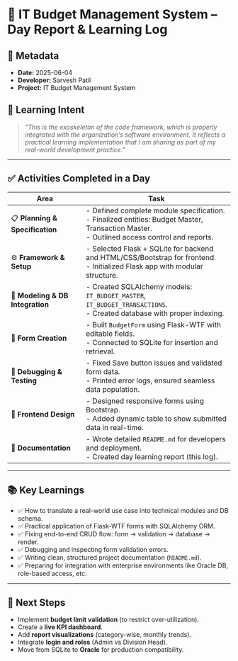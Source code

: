 # 🧾 IT Budget Management System – Day Report & Learning Log

## 📅 Metadata
- **Date:** 2025-06-04  
- **Developer:** Sarvesh Patil  
- **Project:** IT Budget Management System  

## 🧠 Learning Intent
> *"This is the exoskeleton of the code framework, which is properly integrated with the organization’s software environment. It reflects a practical learning implementation that I am sharing as part of my real-world development practice."*

---

## ✅ Activities Completed in a Day

| **Area**                 | **Task** |
|---------------------------|----------|
| 📋 **Planning & Specification** | - Defined complete module specification.<br>- Finalized entities: Budget Master, Transaction Master.<br>- Outlined access control and reports. |
| ⚙️ **Framework & Setup** | - Selected Flask + SQLite for backend and HTML/CSS/Bootstrap for frontend.<br>- Initialized Flask app with modular structure. |
| 🧱 **Modeling & DB Integration** | - Created SQLAlchemy models: `IT_BUDGET_MASTER`, `IT_BUDGET_TRANSACTIONS`.<br>- Created database with proper indexing. |
| 🧾 **Form Creation** | - Built `BudgetForm` using Flask-WTF with editable fields.<br>- Connected to SQLite for insertion and retrieval. |
| 🧪 **Debugging & Testing** | - Fixed Save button issues and validated form data.<br>- Printed error logs, ensured seamless data population. |
| 🎨 **Frontend Design** | - Designed responsive forms using Bootstrap.<br>- Added dynamic table to show submitted data in real-time. |
| 📘 **Documentation** | - Wrote detailed `README.md` for developers and deployment.<br>- Created day learning report (this log). |

---

## 📚 Key Learnings
- ✅ How to translate a real-world use case into technical modules and DB schema.  
- ✅ Practical application of Flask-WTF forms with SQLAlchemy ORM.  
- ✅ Fixing end-to-end CRUD flow: form → validation → database → render.  
- ✅ Debugging and inspecting form validation errors.  
- ✅ Writing clean, structured project documentation (`README.md`).  
- ✅ Preparing for integration with enterprise environments like Oracle DB, role-based access, etc.  

---

## 🧭 Next Steps
- Implement **budget limit validation** (to restrict over-utilization).  
- Create a **live KPI dashboard**.  
- Add **report visualizations** (category-wise, monthly trends).  
- Integrate **login and roles** (Admin vs Division Head).  
- Move from SQLite to **Oracle** for production compatibility.  

